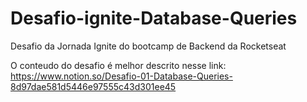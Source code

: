 # Desafio-ignite-Database-Queries
Desafio da Jornada Ignite do bootcamp de Backend da Rocketseat

O conteudo do desafio é melhor descrito nesse link: https://www.notion.so/Desafio-01-Database-Queries-8d97dae581d5446e97555c43d301ee45

